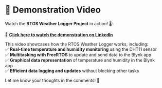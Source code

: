 # 🎥 Demonstration Video

Watch the **RTOS Weather Logger Project** in action! 🌡️💧  

🔗 **[Click here to watch the demonstration on LinkedIn](wait)**  

This video showcases how the RTOS Weather Logger works, including:  
✅ **Real-time temperature and humidity monitoring** using the DHT11 sensor  
✅ **Multitasking with FreeRTOS** to update and send data to the Blynk app  
✅ **Graphical data representation** of temperature and humidity in the Blynk app  
✅ **Efficient data logging and updates** without blocking other tasks  

Let me know your thoughts in the comments! 🚀
